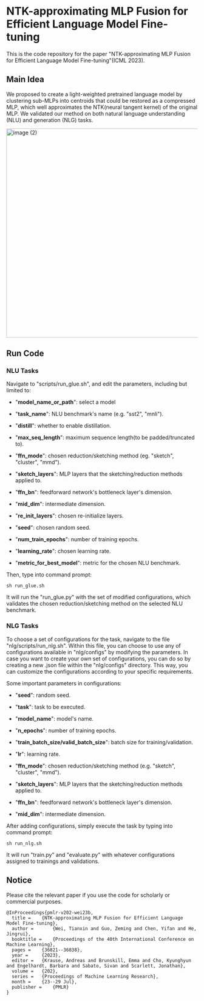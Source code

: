 # NTK-approximating MLP Fusion for Efficient Language Model Fine-tuning

  

  

This is the code repository for the paper "NTK-approximating MLP Fusion for Efficient Language Model Fine-tuning"(ICML 2023).

  
  
  
  

## Main Idea

  
  

We proposed to create a light-weighted pretrained language model by clustering sub-MLPs into centroids that could be restored as a compressed MLP, which well approximates the NTK(neural tangent kernel) of the original MLP. We validated our method on both natural language understanding (NLU) and generation (NLG) tasks.

 
<img width="550" alt="image (2)" src="https://github.com/weitianxin/MLP_Fusion/assets/67295087/78d42331-30df-4e4e-9c3f-fa9e35e94500">

  

## Run Code

  
### NLU Tasks
  

Navigate to "scripts/run_glue.sh", and edit the parameters, including but limited to:

- "**model_name_or_path**": select a model

- "**task_name**": NLU benchmark's name (e.g. "sst2", "mnli").

- "**distill**": whether to enable distillation.

- "**max_seq_length**": maximum sequence length(to be padded/truncated to).

- "**ffn_mode**": chosen reduction/sketching method (eg. "sketch", "cluster", "mmd").

- "**sketch_layers**": MLP layers that the sketching/reduction methods applied to.

- "**ffn_bn**": feedforward network's bottleneck layer's dimension.

- "**mid_dim**": intermediate dimension.

- "**re_init_layers**": chosen re-initialize layers.

- "**seed**": chosen random seed.

- "**num_train_epochs**": number of training epochs.

- "**learning_rate**": chosen learning rate.

- "**metric_for_best_model**": metric for the chosen NLU benchmark.

Then, type into command prompt:

```
sh run_glue.sh
```
It will run the "run_glue.py" with the set of modified configurations, which validates the chosen reduction/sketching method on the selected NLU benchmark.

  

  ### NLG Tasks
  
To choose a set of configurations for the task, navigate to the file "nlg/scripts/run_nlg.sh". Within this file, you can choose to use any of configurations available in "nlg/configs" by modifying the parameters. In case you want to create your own set of configurations, you can do so by creating a new .json file within the "nlg/configs" directory. This way, you can customize the configurations according to your specific requirements.

Some important parameters in configurations:

 - "**seed**":  random seed.
 
 - "**task**": task to be executed.
 
 - "**model_name**": model's name.
 
 - "**n_epochs**": number of training epochs.
 
 - "**train_batch_size/valid_batch_size**": batch size for training/validation.
 
 - "**lr**": learning rate.
 
 - "**ffn_mode**": chosen reduction/sketching method (e.g. "sketch", "cluster", "mmd").
 
 - "**sketch_layers**": MLP layers that the sketching/reduction methods applied to.
 
 - "**ffn_bn**": feedforward network's bottleneck layer's dimension.
 
 - "**mid_dim**": intermediate dimension.

After adding configurations, simply execute the task by typing into command prompt:
```
sh run_nlg.sh
```
It will run "train.py" and "evaluate.py" with whatever configurations assigned to trainings and validations.
  

  

## Notice

  

  

Please cite the relevant paper if you use the code for scholarly or commercial purposes.

  

  

```
@InProceedings{pmlr-v202-wei23b,
  title = 	 {NTK-approximating MLP Fusion for Efficient Language Model Fine-tuning},
  author =       {Wei, Tianxin and Guo, Zeming and Chen, Yifan and He, Jingrui},
  booktitle = 	 {Proceedings of the 40th International Conference on Machine Learning},
  pages = 	 {36821--36838},
  year = 	 {2023},
  editor = 	 {Krause, Andreas and Brunskill, Emma and Cho, Kyunghyun and Engelhardt, Barbara and Sabato, Sivan and Scarlett, Jonathan},
  volume = 	 {202},
  series = 	 {Proceedings of Machine Learning Research},
  month = 	 {23--29 Jul},
  publisher =    {PMLR}
}
```

